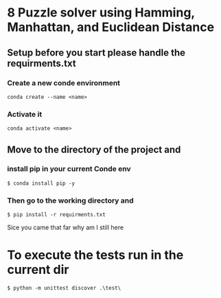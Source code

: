 # 8 Puzzle solver using Hamming, Manhattan, and Euclidean Distance

## Setup before you start please handle the requirments.txt

### Create a new conde environment

``conda create --name <name>``

### Activate it

``conda activate <name>``

## Move to the directory of the project and

### install pip in your current Conde env

``$ conda install pip -y``

### Then go to the working directory and

``$ pip install -r requirments.txt``

Sice you came that far why am I still here 

# To execute the tests run in the current dir 

`` $ python -m unittest discover .\test\ ``